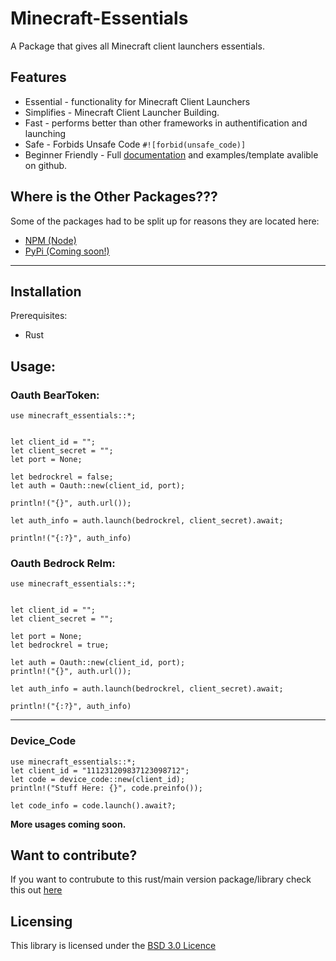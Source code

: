 
# Minecraft-Essentials

A Package that gives all Minecraft client launchers essentials.

## Features

- Essential - functionality for Minecraft Client Launchers
- Simplifies - Minecraft Client Launcher Building.
- Fast - performs better than other frameworks in authentification and launching
- Safe - Forbids Unsafe Code `#![forbid(unsafe_code)]`
- Beginner Friendly - Full [documentation](https://docs.rs/minecraft-Essentials) and examples/template avalible on github.



## Where is the Other Packages???

Some of the packages had to be split up for reasons they are located here:
- [NPM (Node)](https://github.com/minecraft-essentials/npm)
- [PyPi (Coming soon!)](https://github.com/minecraft-essentials/pypi)

---

## Installation

Prerequisites: 
- Rust



## Usage:

### Oauth BearToken:
```rust, ignore
use minecraft_essentials::*;


let client_id = "";
let client_secret = "";
let port = None;

let bedrockrel = false;
let auth = Oauth::new(client_id, port);

println!("{}", auth.url());

let auth_info = auth.launch(bedrockrel, client_secret).await;

println!("{:?}", auth_info)
```


### Oauth Bedrock Relm:
```rust, ignore
use minecraft_essentials::*;


let client_id = "";
let client_secret = "";

let port = None;
let bedrockrel = true;

let auth = Oauth::new(client_id, port);
println!("{}", auth.url());

let auth_info = auth.launch(bedrockrel, client_secret).await;

println!("{:?}", auth_info)
```

---


### Device_Code
```rust, ignore
use minecraft_essentials::*;
let client_id = "111231209837123098712";
let code = device_code::new(client_id);
println!("Stuff Here: {}", code.preinfo());

let code_info = code.launch().await?;
```


**More usages coming soon.**


## Want to contribute?
If you want to contrubute to this rust/main version package/library check this out [here](./contributing.md)

## Licensing

This library is licensed under the [BSD 3.0 Licence](./LICENSE)
